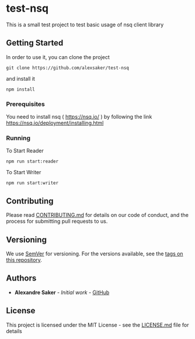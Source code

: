 # test-nsq

This is a small test project to test basic usage of nsq client library

## Getting Started

In order to use it, you can clone the project

```
git clone https://github.com/alexsaker/test-nsq
```

and install it

```
npm install
```

### Prerequisites

You need to install nsq ( https://nsq.io/ ) by following the link https://nsq.io/deployment/installing.html

### Running

To Start Reader

```
npm run start:reader
```

To Start Writer

```
npm run start:writer
```





## Contributing

Please read [CONTRIBUTING.md](https://gist.github.com/PurpleBooth/b24679402957c63ec426) for details on our code of conduct, and the process for submitting pull requests to us.

## Versioning

We use [SemVer](http://semver.org/) for versioning. For the versions available, see the [tags on this repository](https://github.com/your/project/tags).

## Authors

* **Alexandre Saker** - _Initial work_ - [GitHub](https://github.com/alexsaker)

## License

This project is licensed under the MIT License - see the [LICENSE.md](LICENSE.md) file for details